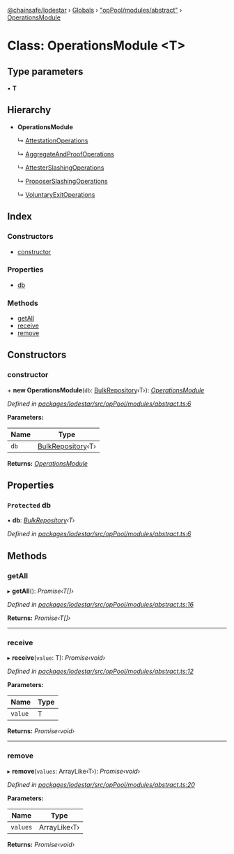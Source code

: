 [@chainsafe/lodestar](../README.md) › [Globals](../globals.md) › ["opPool/modules/abstract"](../modules/_oppool_modules_abstract_.md) › [OperationsModule](_oppool_modules_abstract_.operationsmodule.md)

# Class: OperationsModule <**T**>

## Type parameters

▪ **T**

## Hierarchy

* **OperationsModule**

  ↳ [AttestationOperations](_oppool_modules_attestation_.attestationoperations.md)

  ↳ [AggregateAndProofOperations](_oppool_modules_aggregateandproof_.aggregateandproofoperations.md)

  ↳ [AttesterSlashingOperations](_oppool_modules_attesterslashing_.attesterslashingoperations.md)

  ↳ [ProposerSlashingOperations](_oppool_modules_proposerslashing_.proposerslashingoperations.md)

  ↳ [VoluntaryExitOperations](_oppool_modules_voluntaryexit_.voluntaryexitoperations.md)

## Index

### Constructors

* [constructor](_oppool_modules_abstract_.operationsmodule.md#constructor)

### Properties

* [db](_oppool_modules_abstract_.operationsmodule.md#protected-db)

### Methods

* [getAll](_oppool_modules_abstract_.operationsmodule.md#getall)
* [receive](_oppool_modules_abstract_.operationsmodule.md#receive)
* [remove](_oppool_modules_abstract_.operationsmodule.md#remove)

## Constructors

###  constructor

\+ **new OperationsModule**(`db`: [BulkRepository](_db_api_beacon_repository_.bulkrepository.md)‹T›): *[OperationsModule](_oppool_modules_abstract_.operationsmodule.md)*

*Defined in [packages/lodestar/src/opPool/modules/abstract.ts:6](https://github.com/ChainSafe/lodestar/blob/c806550/packages/lodestar/src/opPool/modules/abstract.ts#L6)*

**Parameters:**

Name | Type |
------ | ------ |
`db` | [BulkRepository](_db_api_beacon_repository_.bulkrepository.md)‹T› |

**Returns:** *[OperationsModule](_oppool_modules_abstract_.operationsmodule.md)*

## Properties

### `Protected` db

• **db**: *[BulkRepository](_db_api_beacon_repository_.bulkrepository.md)‹T›*

*Defined in [packages/lodestar/src/opPool/modules/abstract.ts:6](https://github.com/ChainSafe/lodestar/blob/c806550/packages/lodestar/src/opPool/modules/abstract.ts#L6)*

## Methods

###  getAll

▸ **getAll**(): *Promise‹T[]›*

*Defined in [packages/lodestar/src/opPool/modules/abstract.ts:16](https://github.com/ChainSafe/lodestar/blob/c806550/packages/lodestar/src/opPool/modules/abstract.ts#L16)*

**Returns:** *Promise‹T[]›*

___

###  receive

▸ **receive**(`value`: T): *Promise‹void›*

*Defined in [packages/lodestar/src/opPool/modules/abstract.ts:12](https://github.com/ChainSafe/lodestar/blob/c806550/packages/lodestar/src/opPool/modules/abstract.ts#L12)*

**Parameters:**

Name | Type |
------ | ------ |
`value` | T |

**Returns:** *Promise‹void›*

___

###  remove

▸ **remove**(`values`: ArrayLike‹T›): *Promise‹void›*

*Defined in [packages/lodestar/src/opPool/modules/abstract.ts:20](https://github.com/ChainSafe/lodestar/blob/c806550/packages/lodestar/src/opPool/modules/abstract.ts#L20)*

**Parameters:**

Name | Type |
------ | ------ |
`values` | ArrayLike‹T› |

**Returns:** *Promise‹void›*
